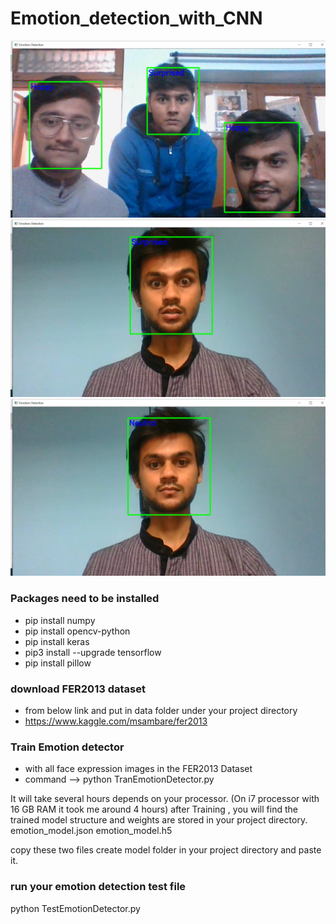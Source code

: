 # Emotion_detection_with_CNN

![emotion_detection](https://github.com/Rohesen/Emotion_Detection-using-CNN/blob/main/Screenshot%20(32).png)
![emotion_detection](https://github.com/Rohesen/Emotion_Detection-using-CNN/blob/main/Screenshot%20(19).png)
![emotion_detection](https://github.com/Rohesen/Emotion_Detection-using-CNN/blob/main/Screenshot%20(17).png)
### Packages need to be installed
- pip install numpy
- pip install opencv-python
- pip install keras
- pip3 install --upgrade tensorflow
- pip install pillow

### download FER2013 dataset
- from below link and put in data folder under your project directory
- https://www.kaggle.com/msambare/fer2013

### Train Emotion detector
- with all face expression images in the FER2013 Dataset
- command --> python TranEmotionDetector.py

It will take several hours depends on your processor. (On i7 processor with 16 GB RAM it took me around 4 hours)
after Training , you will find the trained model structure and weights are stored in your project directory.
emotion_model.json
emotion_model.h5

copy these two files create model folder in your project directory and paste it.

### run your emotion detection test file
python TestEmotionDetector.py
